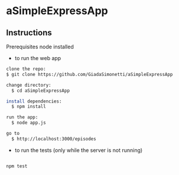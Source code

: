 # aSimpleExpressApp

## Instructions

Prerequisites
node installed

- to run the web app

```sh
clone the repo:
$ git clone https://github.com/GiadaSimonetti/aSimpleExpressApp

change directory:
  $ cd aSimpleExpressApp

install dependencies:
  $ npm install

run the app:
  $ node app.js

go to
  $ http://localhost:3000/episodes

```

- to run the tests
(only while the server is not running)

```sh

npm test

```
